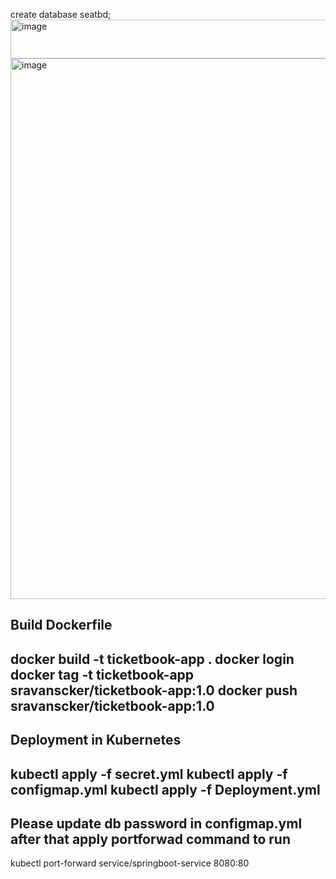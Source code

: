 create database seatbd;
<img width="760" height="62" alt="image" src="https://github.com/user-attachments/assets/be85d75e-a60e-4b31-97d7-f4b4db800e20" />
<img width="1900" height="865" alt="image" src="https://github.com/user-attachments/assets/f7905458-89e1-4f56-a4e5-f8c32b06ce47" />

Build Dockerfile
-----------------
docker build -t ticketbook-app .
docker login
docker tag -t ticketbook-app sravanscker/ticketbook-app:1.0
docker push sravanscker/ticketbook-app:1.0
---------------------------------------------------------
Deployment in Kubernetes 
-------------------------------------------------------------
kubectl apply -f secret.yml
kubectl apply -f configmap.yml
kubectl apply -f Deployment.yml
---------------------------------------------------------
Please update db password in configmap.yml
after that apply portforwad command to run
-------------------------------------------
kubectl port-forward service/springboot-service 8080:80
